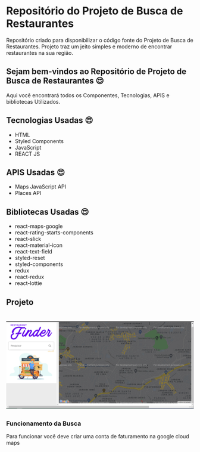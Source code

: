 # Repositório do Projeto de Busca de Restaurantes

Repositório criado para disponibilizar o código fonte do Projeto de Busca de Restaurantes.
Projeto traz um jeito simples e moderno de encontrar restaurantes na sua região.

## Sejam bem-vindos ao Repositório de Projeto de Busca de Restaurantes :heart_eyes:

Aqui você encontrará todos os Componentes, Tecnologias, APIS e bibliotecas Utilizados.

## Tecnologias Usadas :heart_eyes:

- HTML
- Styled Components
- JavaScript
- REACT JS

## APIS Usadas :heart_eyes:

- Maps JavaScript API
- Places API

## Bibliotecas Usadas :heart_eyes:

- react-maps-google
- react-rating-starts-components
- react-slick
- react-material-icon
- react-text-field
- styled-reset
- styled-components
- redux
- react-redux
- react-lottie

## Projeto

<h1 align="center">
    <img alt="Busca de Restaurantes" title="Projeto Restaurante" src="https://github.com/ViniciusLima7/busca-de-restaurantes/blob/master/src/assets/projeto.png" />
</h1>

### Funcionamento da Busca

Para funcionar você deve criar uma conta de faturamento na google cloud maps

